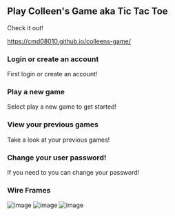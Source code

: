 

## Play Colleen's Game aka Tic Tac Toe

Check it out!

https://cmd08010.github.io/colleens-game/

### Login or create an account

First login or create an account!

### Play a new game

Select play a new game to get started!


### View your previous games

Take a look at your previous games!

### Change your user password!

If you need to you can change your password!


### Wire Frames

![image](https://imgur.com/a/DPUla8N)
![image](https://imgur.com/a/hVCmQmO)
![image](https://imgur.com/a/tP57WWW)
